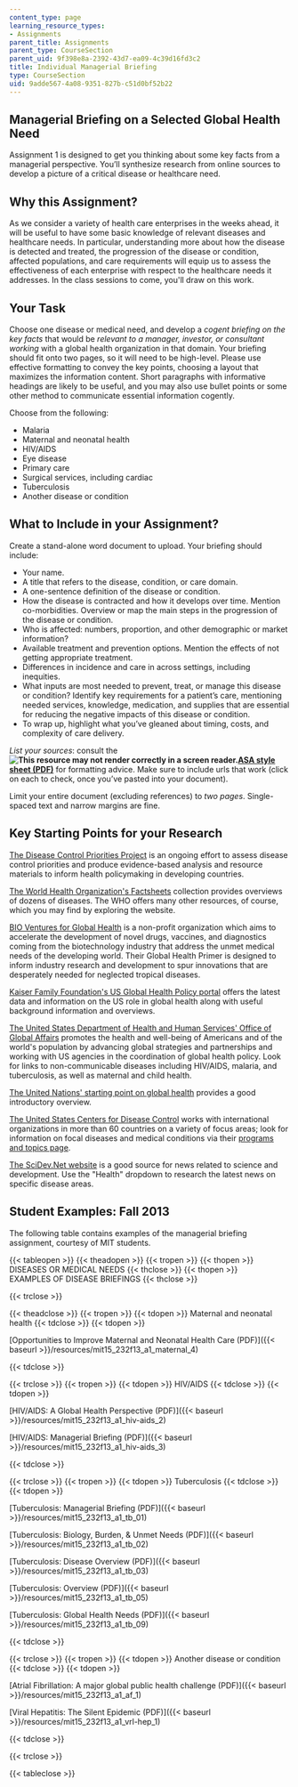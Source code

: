 ```yaml
---
content_type: page
learning_resource_types:
- Assignments
parent_title: Assignments
parent_type: CourseSection
parent_uid: 9f398e8a-2392-43d7-ea09-4c39d16fd3c2
title: Individual Managerial Briefing
type: CourseSection
uid: 9adde567-4a08-9351-827b-c51d0bf52b22
---
```


Managerial Briefing on a Selected Global Health Need
----------------------------------------------------

Assignment 1 is designed to get you thinking about some key facts from a managerial perspective. You’ll synthesize research from online sources to develop a picture of a critical disease or healthcare need.

Why this Assignment?
--------------------

As we consider a variety of health care enterprises in the weeks ahead, it will be useful to have some basic knowledge of relevant diseases and healthcare needs. In particular, understanding more about how the disease is detected and treated, the progression of the disease or condition, affected populations, and care requirements will equip us to assess the effectiveness of each enterprise with respect to the healthcare needs it addresses. In the class sessions to come, you'll draw on this work.

Your Task
---------

Choose one disease or medical need, and develop a _cogent briefing on the key facts_ that would be _relevant to a manager, investor, or consultant working_ with a global health organization in that domain. Your briefing should fit onto two pages, so it will need to be high-level. Please use effective formatting to convey the key points, choosing a layout that maximizes the information content. Short paragraphs with informative headings are likely to be useful, and you may also use bullet points or some other method to communicate essential information cogently.

Choose from the following:

*   Malaria
*   Maternal and neonatal health
*   HIV/AIDS
*   Eye disease
*   Primary care
*   Surgical services, including cardiac
*   Tuberculosis
*   Another disease or condition

What to Include in your Assignment?
-----------------------------------

Create a stand-alone word document to upload. Your briefing should include:

*   Your name.
*   A title that refers to the disease, condition, or care domain.
*   A one-sentence definition of the disease or condition.
*   How the disease is contracted and how it develops over time. Mention co-morbidities. Overview or map the main steps in the progression of the disease or condition.
*   Who is affected: numbers, proportion, and other demographic or market information?
*   Available treatment and prevention options. Mention the effects of not getting appropriate treatment.
*   Differences in incidence and care in across settings, including inequities.
*   What inputs are most needed to prevent, treat, or manage this disease or condition? Identify key requirements for a patient’s care, mentioning needed services, knowledge, medication, and supplies that are essential for reducing the negative impacts of this disease or condition.
*   To wrap up, highlight what you’ve gleaned about timing, costs, and complexity of care delivery.

_List your sources_: consult the **![This resource may not render correctly in a screen reader.](/images/inacessible.gif)[ASA style sheet (PDF)](http://www.asanet.org/documents/teaching/pdfs/Quick_Tips_for_ASA_Style.pdf)** for formatting advice. Make sure to include urls that work (click on each to check, once you’ve pasted into your document).

Limit your entire document (excluding references) to _two pages_. Single-spaced text and narrow margins are fine.

Key Starting Points for your Research
-------------------------------------

[The Disease Control Priorities Project](http://www.dcp2.org) is an ongoing effort to assess disease control priorities and produce evidence-based analysis and resource materials to inform health policymaking in developing countries.

[The World Health Organization's Factsheets](http://www.who.int/mediacentre/factsheets/en/ ) collection provides overviews of dozens of diseases. The WHO offers many other resources, of course, which you may find by exploring the website.

[BIO Ventures for Global Health](https://bvgh.org/) is a non-profit organization which aims to accelerate the development of novel drugs, vaccines, and diagnostics coming from the biotechnology industry that address the unmet medical needs of the developing world. Their Global Health Primer is designed to inform industry research and development to spur innovations that are desperately needed for neglected tropical diseases.

[Kaiser Family Foundation's US Global Health Policy portal](http://globalhealth.kff.org/ ) offers the latest data and information on the US role in global health along with useful background information and overviews.

[The United States Department of Health and Human Services' Office of Global Affairs](http://www.globalhealth.gov/ ) promotes the health and well-being of Americans and of the world's population by advancing global strategies and partnerships and working with US agencies in the coordination of global health policy. Look for links to non-communicable diseases including HIV/AIDS, malaria, and tuberculosis, as well as maternal and child health.

[The United Nations' starting point on global health](http://www.un.org/en/sections/issues-depth/health/index.html) provides a good introductory overview.

[The United States Centers for Disease Control](http://www.cdc.gov/globalhealth/ ) works with international organizations in more than 60 countries on a variety of focus areas; look for information on focal diseases and medical conditions via their [programs and topics page](http://www.cdc.gov/globalhealth/programs/). 

[The SciDev.Net website](http://www.scidev.net/global/health/ ) is a good source for news related to science and development. Use the "Health" dropdown to research the latest news on specific disease areas.

Student Examples: Fall 2013
---------------------------

The following table contains examples of the managerial briefing assignment, courtesy of MIT students.

{{< tableopen >}}
{{< theadopen >}}
{{< tropen >}}
{{< thopen >}}
DISEASES OR MEDICAL NEEDS
{{< thclose >}}
{{< thopen >}}
EXAMPLES OF DISEASE BRIEFINGS
{{< thclose >}}

{{< trclose >}}

{{< theadclose >}}
{{< tropen >}}
{{< tdopen >}}
Maternal and neonatal health
{{< tdclose >}}
{{< tdopen >}}


[Opportunities to Improve Maternal and Neonatal Health Care (PDF)]({{< baseurl >}}/resources/mit15_232f13_a1_maternal_4)


{{< tdclose >}}

{{< trclose >}}
{{< tropen >}}
{{< tdopen >}}
HIV/AIDS
{{< tdclose >}}
{{< tdopen >}}


[HIV/AIDS: A Global Health Perspective (PDF)]({{< baseurl >}}/resources/mit15_232f13_a1_hiv-aids_2)

[HIV/AIDS: Managerial Briefing (PDF)]({{< baseurl >}}/resources/mit15_232f13_a1_hiv-aids_3)


{{< tdclose >}}

{{< trclose >}}
{{< tropen >}}
{{< tdopen >}}
Tuberculosis
{{< tdclose >}}
{{< tdopen >}}


[Tuberculosis: Managerial Briefing (PDF)]({{< baseurl >}}/resources/mit15_232f13_a1_tb_01)

[Tuberculosis: Biology, Burden, & Unmet Needs (PDF)]({{< baseurl >}}/resources/mit15_232f13_a1_tb_02)

[Tuberculosis: Disease Overview (PDF)]({{< baseurl >}}/resources/mit15_232f13_a1_tb_03)

[Tuberculosis: Overview (PDF)]({{< baseurl >}}/resources/mit15_232f13_a1_tb_05)

[Tuberculosis: Global Health Needs (PDF)]({{< baseurl >}}/resources/mit15_232f13_a1_tb_09)


{{< tdclose >}}

{{< trclose >}}
{{< tropen >}}
{{< tdopen >}}
Another disease or condition
{{< tdclose >}}
{{< tdopen >}}


[Atrial Fibrillation: A major global public health challenge (PDF)]({{< baseurl >}}/resources/mit15_232f13_a1_af_1)

[Viral Hepatitis: The Silent Epidemic (PDF)]({{< baseurl >}}/resources/mit15_232f13_a1_vrl-hep_1)


{{< tdclose >}}

{{< trclose >}}

{{< tableclose >}}